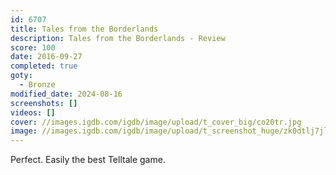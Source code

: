 ```yaml
---
id: 6707
title: Tales from the Borderlands
description: Tales from the Borderlands - Review
score: 100
date: 2016-09-27
completed: true
goty:
  - Bronze
modified_date: 2024-08-16
screenshots: []
videos: []
cover: //images.igdb.com/igdb/image/upload/t_cover_big/co20tr.jpg
image: //images.igdb.com/igdb/image/upload/t_screenshot_huge/zk0dtlj7jlopl817fxml.jpg
---
```

Perfect. Easily the best Telltale game.